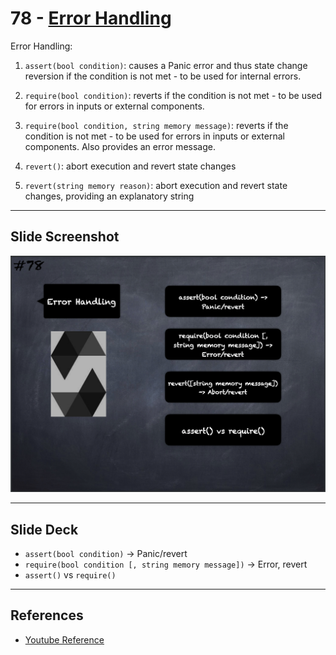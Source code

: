 # 78 - [Error Handling](Error%20Handling.md)
Error Handling:

1.  `assert(bool condition)`: causes a Panic error and thus state change reversion if the condition is not met - to be used for internal errors.
    
2.  `require(bool condition)`: reverts if the condition is not met - to be used for errors in inputs or external components.
    
3.  `require(bool condition, string memory message)`: reverts if the condition is not met - to be used for errors in inputs or external components. Also provides an error message.
    
4.  `revert()`: abort execution and revert state changes
    
5.  `revert(string memory reason)`: abort execution and revert state changes, providing an explanatory string

___
## Slide Screenshot
![078.png](../images/solidity101/078.png)
___
## Slide Deck
- `assert(bool condition)` -> Panic/revert
- `require(bool condition [, string memory message])` -> Error, revert
- `assert()` vs `require()`
___
## References
- [Youtube Reference](https://youtu.be/WgU7KKKomMk?t=1446)


